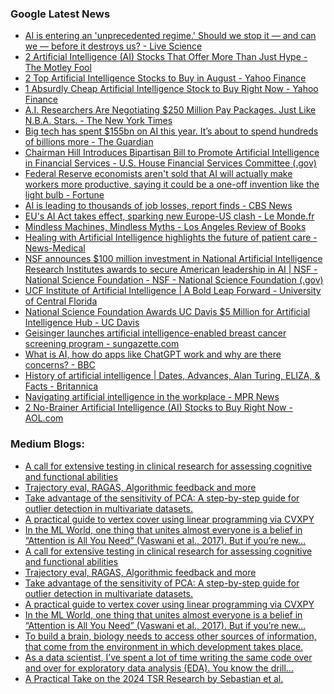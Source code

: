 ### Google Latest News
<!-- GOOGLE-NEWS-CONTENT:START -->

- [AI is entering an 'unprecedented regime.' Should we stop it — and can we — before it destroys us? - Live Science](https://news.google.com/rss/articles/CBMi5wFBVV95cUxNMkZDSlBKdkJoMXY2dlFTLTl5eWxUZUNaaTZsRTE1YUd0OEtkdVdJOW1ia2tLRlYzanRVeFpDamVXNDZxaU4tUEZvakVBczZmOFowWnpyYTE2SU5NZDZDMnJQUGQyZ0hLblY4RW10S2hSUjBHUXgxMEFtT0xLWTNIX01iRk9McF9CUk1NaHpIamV2N0kwTGw4QkdtdHZUQlVUcE5TcUhWX0Y5ckRidEZDTHh1WEEwZWRvOW1QdXI1MGU1dE5vZXJsOWU1Tm85RzRmQzl6Rkx0cy1wbGlRYjJubVROQjFENGM?oc=5)
- [2 Artificial Intelligence (AI) Stocks That Offer More Than Just Hype - The Motley Fool](https://news.google.com/rss/articles/CBMimAFBVV95cUxNd21DcFNYTjVocW43Qy1FTTdaUUlCU2NhU1FvUGxNa0t1THpIYXh4Y05rbjg0VnpCZ0kwTU1pVERjNGdjeTdaZ203ZThCV0J3VmsyejEzYVhiQmFaTzFSNWZLcktQX3RoOElmNktEanVlSjJGc21YM2VwZE9vVjhJMkhFWllkWlg0eTNwY1lod3cyLW0xY1ZjTQ?oc=5)
- [2 Top Artificial Intelligence Stocks to Buy in August - Yahoo Finance](https://news.google.com/rss/articles/CBMiigFBVV95cUxOdW02cXdMWEI1RUh0dENYak5lYzBsSDlJX2FOeDR0clNiWVYtX2FkdzBBV1hIWURtQWJWdHpNXzN2cUFyVTV0aEdNNm5PaXV6YmJDX29yUlNKZE9LMmR4ZHd5bkJNME1LZTc3My1uX2owejRzM1k0VUQ3ZlhucEk1dHRwQTFoQXBKOWc?oc=5)
- [1 Absurdly Cheap Artificial Intelligence Stock to Buy Right Now - Yahoo Finance](https://news.google.com/rss/articles/CBMijwFBVV95cUxNdklWTHVtVTdrNVotV1FRNmtBcjY1TndIOWxfUDBiZ1F0UFR3cEZtMXhsSE9nXzBmT0hScXY3Wll5Rkp6Vm96NDJNazRkTV9PRzR0dTVkWDVBR3BFTWJqVjh2NG1hR0ZDcG1PTWU1Uk8wSmxIRnF0LWVUMWJUVGZQbjRhVVdISWNBRVYwTFNBOA?oc=5)
- [A.I. Researchers Are Negotiating $250 Million Pay Packages. Just Like N.B.A. Stars. - The New York Times](https://news.google.com/rss/articles/CBMigAFBVV95cUxNbDRSaHJ2RU5ka0l4a2I5Mk8zNW5lVjNrUjBoaWV2MU85Ulo3VkxmZm5UaUhnVHM0dHh4TWVlWU5jd0pieEZSUnJXZy03d3U4TTZwQTZKbGRaajhDS21aQXVVck1MQmFOeVYzTHMtYWVUT29JX2FaV1l6U29SMVZPcg?oc=5)
- [Big tech has spent $155bn on AI this year. It’s about to spend hundreds of billions more - The Guardian](https://news.google.com/rss/articles/CBMie0FVX3lxTE5LRDdrWVQyUGFfam91eVZVd3JhMGRwNS00NHN0b0oxSkpRS1BXUDJPMDAtMVVJUXNYbFRUMHltT3RpLWlTTzR3YnlTdWdseGFnc2Jqc0E2dTRmdW9YbXVmMjlQSjUySHpRQlZDUEF2U0hJUTRlbjN0T2VKQQ?oc=5)
- [Chairman Hill Introduces Bipartisan Bill to Promote Artificial Intelligence in Financial Services - U.S. House Financial Services Committee (.gov)](https://news.google.com/rss/articles/CBMihAFBVV95cUxOYTAwUHFQcjVBOVphV3Z2TzdrNjBsNjBqRV9xd2FRTFFzUmVnb2RiODh2VlpCQ1ZHQWpqSVo2cC1vdF9ZblhjaFF4Q1RrSERWWEF0X1YzeEdVWGFyNExfekNVMFA0X0hTUmt4cnpKNmcwNW91cGg4TkV0ZV80bWx4Tk1EM3o?oc=5)
- [Federal Reserve economists aren't sold that AI will actually make workers more productive, saying it could be a one-off invention like the light bulb - Fortune](https://news.google.com/rss/articles/CBMirgFBVV95cUxObmE1aEs3eHhITFpzYlkzWjFGLUlrdml0V29LR1pEN2RlS2ZVeXMyd1l5RkFGRkxaelRXb08ySHVUY1VocjduNEhnQ1I2TUx5aTE3ZElzYm5admFOWTVnUXdKaDR4TFROVS1ETEVyVDFwMnBzMFRyNDIxeS1nbjc1UHlwQ2JqNDhidWhvUFR0SHdJM0lxRVNGYVFQeVVDVjM0X3ZyS05DS0RFa2gwVUE?oc=5)
- [AI is leading to thousands of job losses, report finds - CBS News](https://news.google.com/rss/articles/CBMiY0FVX3lxTE10NUhuX0FONlhIdFAwZ3VfMWdyaFAwSGlJYl9nOFlUQ0JRbzFYOXI5bl82RTdSWjFCZy1lUzM0OEtFRTJmMkF4MUM4d1o1TGNMeDFSSmdvUGhveE9LaDNBb0I4a9IBaEFVX3lxTE5KUXJyY3E1MEtvSVBWUmJOSjBEb1pxWEFFQU1MUnl1eFZPdXBuY2ZFenpfMW1vS2U2RjJxUWZ6ZjhVR2kzNXRxbGNNMDVqTFk3QW5sZ3pEaFBCcnctUDdXWkVmLUduR0ZQ?oc=5)
- [EU's AI Act takes effect, sparking new Europe-US clash - Le Monde.fr](https://news.google.com/rss/articles/CBMi4gFBVV95cUxQNUN3ZktTUERhLWhJU3B6Qmh6QUpCaExMWk05bm11QjNJNmc1dV85ZFdTX2FfcHZNSkZMem9SM09qbjVJN1ZMZDU2RURsNlYzOURRdXQ5ZmRJRXV2ZWVtcEZYOWx4MTQ0b0JYZkt4MkYxb2hrQnBjVVpOLXRUZDQ0aEx6RGNxYWFScEJRRlNPdVJJZ1pwNmItQVl5MmtxcjRQTFh4RHUtcGRmS2swbjlHUm90TU9FZG9DRnlMaDd0NHRZVk80U1RGcnJEZEU2cUZnLUlJMXBSZzZ5R2E0UEp6U0ln?oc=5)
- [Mindless Machines, Mindless Myths - Los Angeles Review of Books](https://news.google.com/rss/articles/CBMieEFVX3lxTE5lcEIyR2R5ZTdmV2pHZ2QzYXJ2dDhkUVVUVmtSMjg5XzNkbk15Z2tnOVpBOEFWQWpXZm5rQWNOUGZHYlRMSnNGWVJ6eUFzS3VJU3VCZ2lFclZoV21BV2E5eTZScUZEdFNDMEJrUklQVnhPMVQyQWM0Qw?oc=5)
- [Healing with Artificial Intelligence highlights the future of patient care - News-Medical](https://news.google.com/rss/articles/CBMivwFBVV95cUxPNUFMdGc0R0VvaDZ3NzJEcjBmRWZfWG1rX0doTTUzVFYzQUg5M0hBZFpXQmlmbXhOWWEyRTZiYkdaUUVWNGFhVzlQYW9ESURwbG1hRUM4d2tONHZ1UEVLNWFzZkg5WnJnTHRoSHlKS0twdTd5MThHMkp2b0RmenB5UnlxUEZqTDhKX2M1YlJvTXE0RnUzOGJQRVZoSXRCRDFQWnctdTI2SllGM2JqczItb0lSOENLX2g3ZWxqcGNaaw?oc=5)
- [NSF announces $100 million investment in National Artificial Intelligence Research Institutes awards to secure American leadership in AI | NSF - National Science Foundation - NSF - National Science Foundation (.gov)](https://news.google.com/rss/articles/CBMiiAFBVV95cUxPX3hyLURUeEdvXzJuYUxhZElyZWtYdW90WmFQV3phUlZXUW9DdmFTb0t0MzhpSVVhY2xvbFgzZURjY1VPcElZQTlCTlZYYWgxM2xtTjVJWWxmTFl5MWZTUzI0UmZTZVY1SlJkVXNsV1RiREkzM29pNkhEOTU4b2ZYMHk4dUhnLURC?oc=5)
- [UCF Institute of Artificial Intelligence | A Bold Leap Forward - University of Central Florida](https://news.google.com/rss/articles/CBMiaEFVX3lxTE15R090RG1ydnByc3hlRjNFNlR0QWVNT0kyYlh4ck1qX0JlZ0dKejQ2T3JnbkhrVkkweEJ4enZrTnlnSXdMMUtGZlJtYXo2ZE1VVzMyOXdEVjlabXkwd3pJNWhXNGtsWXo1?oc=5)
- [National Science Foundation Awards UC Davis $5 Million for Artificial Intelligence Hub - UC Davis](https://news.google.com/rss/articles/CBMirwFBVV95cUxQcXVwYXZqQnJIVTJ4djQ0MzhjcElYNGxCTHN1Qld4RUNycEM4UjJXOGFkWjNWQ0paa0VRVGdqRE45Qlg3ZDJ6OWN5c25FZTc1YXhpc0hTN19oU2hodUtyTDcxU1d1N2YtZHI4M0kzaGdYVjhkdmlNVGIwUUpydi1RdXZLY0pjTlJNQkoyYTRydGtyZ0NyaUtaWGw3NWttMkRFZ0tnSHBXUWFuZTJfT1hj?oc=5)
- [Geisinger launches artificial intelligence-enabled breast cancer screening program - sungazette.com](https://news.google.com/rss/articles/CBMiygFBVV95cUxNb1lGeUNNYzkyVmdqNUFEcGhOc3pzd3U4VDlqY1dhblRNalQxVlNlVWlDSExzM1Q4TENZWERSZnZtcWZ6OW5xQjY4ejhMSjVfMlF3eE5yaWE0QUlJWDg4T1ZqLXd1dS1WeFpUdzlzNWlWeU4yTmh5SWJ3SHc3NnI3UkJKVEhBZVlGLWQzX24zczQ5d2xlSzR6QXg5LXZ4a0NKTHB2bmQyTnAzTTZFV3ZlWTVVMEEyMVNZaFpleDJKNEh6XzdXby14RTdn?oc=5)
- [What is AI, how do apps like ChatGPT work and why are there concerns? - BBC](https://news.google.com/rss/articles/CBMiWkFVX3lxTFBiVlVDbllHd2t2NVB2YjJQYkQwOEF6ZzhqRVhyNmNQRGlzSTkzbkVrYUtLV20wMzFrWDktM0VFQXUzZEtseC0ybTRYX0xjUjI0QkZNX0M2Z3oyZ9IBX0FVX3lxTE9aQk9TZG1hOWFXYzQ2czRGVFRReUw5cUNvUzFUNjJuTC1Zcng5VVQ2Y3BHNUtmQ1VIMUpocGFydjBZeHBMU2poVjMtMTk2b0w2ZXVnUFNTaXlUZlNXdVpZ?oc=5)
- [History of artificial intelligence | Dates, Advances, Alan Turing, ELIZA, & Facts - Britannica](https://news.google.com/rss/articles/CBMieEFVX3lxTFBwMGMwd2UtbzRjeEMyZlR6Y0tHR3BUejFycGkxZm94RTN5SVk0aEY4OG1oZ2NwcE1sd29JQ1g0azJPamZ4Z01obTRpWTg0dGJkMGhZMW5hOHpxU2NuOWt4Ykk0SHJlQVBTeHptd3FxWTR6M2NxdzVPdw?oc=5)
- [Navigating artificial intelligence in the workplace - MPR News](https://news.google.com/rss/articles/CBMimgFBVV95cUxPWUhrTy1BaEZ1eUFyOWRnMkVTZTBnQ2RpNm1hRTZTdENraHRfR2FPN3EyZS1NWmZONFRYd0NkQlo4OTRFTG1BVklLR0Jqc09VVlEzVXRCWDNnQUNPTTZoODQ0bFNfczlwTDY3dERzem10UHVINVl3bDdORVdnblhXWFV1Y0NsT0pvcVlpOXlwYlo3WlQ3dENNRHBB?oc=5)
- [2 No-Brainer Artificial Intelligence (AI) Stocks to Buy Right Now - AOL.com](https://news.google.com/rss/articles/CBMie0FVX3lxTE9yU1JnWUk2bmZGcWVCVVFzRWlvbnIwRldPV1k5c3J3UG5TbEJEWUtJTGg1RzNXb3N6NXBPUUlLTE45Q0EwNXMzZ0VWbnVETU5zcEpWWDdHR2NyQzBCWTBNOUNZZzBaN3hSWHUzNEpYTy1nRlFYNERFVThXbw?oc=5)<!-- GOOGLE-NEWS-CONTENT:END -->

### Medium Blogs:
<!-- MEDIUM-CONTENT:START -->

- [A call for extensive testing in clinical research for assessing cognitive and functional abilities](https://medium.com/@agbaoyeadedeji78/alzheimers-disease-analysis-using-tree-based-machine-learning-classification-models-23659bab6172?source=topic_portal---recommended_stories---machine_learning---0-107--------------------a3c4bbc8_bde8_414b_b1bd_92ddbcadbaa1--------------)
- [Trajectory eval, RAGAS, Algorithmic feedback and more](https://medium.com/gitconnected/implementing-12-ai-agent-evaluation-techniques-using-langsmith-507d5bf5c0aa?source=topic_portal---recommended_stories---machine_learning---1-107--------------------a3c4bbc8_bde8_414b_b1bd_92ddbcadbaa1--------------)
- [Take advantage of the sensitivity of PCA: A step-by-step guide for outlier detection in multivariate datasets.](https://medium.com/data-science-collective/outlier-detection-using-principal-component-analysis-with-hotellings-t2-and-spe-dmodx-methods-c9c0c76cc6c7?source=topic_portal---recommended_stories---machine_learning---2-107--------------------a3c4bbc8_bde8_414b_b1bd_92ddbcadbaa1--------------)
- [A practical guide to vertex cover using linear programming via CVXPY](https://medium.com/all-about-algorithms/where-to-place-the-cameras-solving-a-museum-security-problem-with-linear-programming-9ba958641097?source=topic_portal---recommended_stories---machine_learning---3-107--------------------a3c4bbc8_bde8_414b_b1bd_92ddbcadbaa1--------------)
- [In the ML World, one thing that unites almost everyone is a belief in “Attention is All You Need” (Vaswani et al., 2017). But if you’re new…](https://medium.com/@royrimo2006/understanding-and-implementing-transformers-from-scratch-3da5ddc0cdd6?source=topic_portal---recommended_stories---machine_learning---4-107--------------------a3c4bbc8_bde8_414b_b1bd_92ddbcadbaa1--------------)
- [A call for extensive testing in clinical research for assessing cognitive and functional abilities](https://medium.com/@agbaoyeadedeji78/alzheimers-disease-analysis-using-tree-based-machine-learning-classification-models-23659bab6172?source=topic_portal---recommended_stories---machine_learning---0-107--------------------a3c4bbc8_bde8_414b_b1bd_92ddbcadbaa1--------------)
- [Trajectory eval, RAGAS, Algorithmic feedback and more](https://medium.com/gitconnected/implementing-12-ai-agent-evaluation-techniques-using-langsmith-507d5bf5c0aa?source=topic_portal---recommended_stories---machine_learning---1-107--------------------a3c4bbc8_bde8_414b_b1bd_92ddbcadbaa1--------------)
- [Take advantage of the sensitivity of PCA: A step-by-step guide for outlier detection in multivariate datasets.](https://medium.com/data-science-collective/outlier-detection-using-principal-component-analysis-with-hotellings-t2-and-spe-dmodx-methods-c9c0c76cc6c7?source=topic_portal---recommended_stories---machine_learning---2-107--------------------a3c4bbc8_bde8_414b_b1bd_92ddbcadbaa1--------------)
- [A practical guide to vertex cover using linear programming via CVXPY](https://medium.com/all-about-algorithms/where-to-place-the-cameras-solving-a-museum-security-problem-with-linear-programming-9ba958641097?source=topic_portal---recommended_stories---machine_learning---3-107--------------------a3c4bbc8_bde8_414b_b1bd_92ddbcadbaa1--------------)
- [In the ML World, one thing that unites almost everyone is a belief in “Attention is All You Need” (Vaswani et al., 2017). But if you’re new…](https://medium.com/@royrimo2006/understanding-and-implementing-transformers-from-scratch-3da5ddc0cdd6?source=topic_portal---recommended_stories---machine_learning---4-107--------------------a3c4bbc8_bde8_414b_b1bd_92ddbcadbaa1--------------)
- [To build a brain, biology needs to access other sources of information, that come from the environment in which development takes place.](https://medium.com/the-quantastic-journal/how-does-biology-build-a-brain-and-how-it-compares-to-the-ways-we-build-artificial-neural-networks-06253a7f612a?source=topic_portal---recommended_stories---machine_learning---5-107--------------------a3c4bbc8_bde8_414b_b1bd_92ddbcadbaa1--------------)
- [As a data scientist, I’ve spent a lot of time writing the same code over and over for exploratory data analysis (EDA). You know the drill…](https://medium.com/@harishk3493/effortless-eda-with-sweetviz-ydata-profiling-secret-weapons-for-every-data-scientist-1c03625e4e8c?source=topic_portal---recommended_stories---machine_learning---6-107--------------------a3c4bbc8_bde8_414b_b1bd_92ddbcadbaa1--------------)
- [A Practical Take on the 2024 TSR Research by Sebastian et al.](https://medium.com/@mottaviani.dev/from-research-paper-to-laravel-cli-tool-applying-unsupervised-ml-for-test-suite-reduction-e57c1fef13b5?source=topic_portal---recommended_stories---machine_learning---7-107--------------------a3c4bbc8_bde8_414b_b1bd_92ddbcadbaa1--------------)<!-- MEDIUM-CONTENT:END -->
